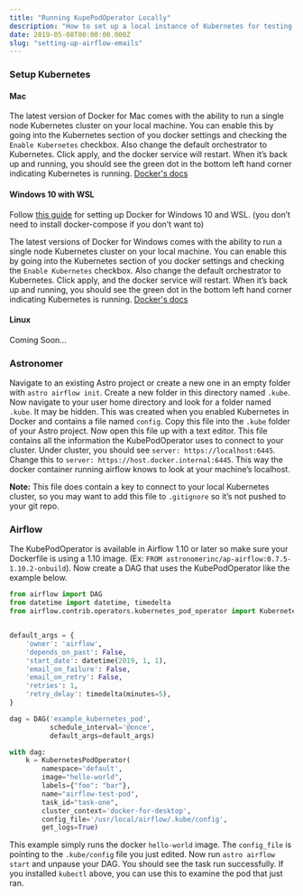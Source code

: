 ```yaml
---
title: "Running KupePodOperator Locally"
description: "How to set up a local instance of Kubernetes for testing your KubePodOperators"
date: 2019-05-08T00:00:00.000Z
slug: "setting-up-airflow-emails"
---
```


### Setup Kubernetes
#### Mac
The latest version of Docker for Mac comes with the ability to run a single node Kubernetes cluster on your local machine. You can enable this by going into the Kubernetes section of you docker settings and checking the `Enable Kubernetes` checkbox. Also change the default orchestrator to Kubernetes. Click apply, and the docker service will restart. When it’s back up and running, you should see the green dot in the bottom left hand corner indicating Kubernetes is running. [Docker's docs](https://docs.docker.com/docker-for-mac/#kubernetes)

#### Windows 10 with WSL
Follow [this guide](https://nickjanetakis.com/blog/setting-up-docker-for-windows-and-wsl-to-work-flawlessly) for setting up Docker for Windows 10 and WSL. (you don’t need to install docker-compose if you don’t want to)

The latest versions of Docker for Windows comes with the ability to run a single node Kubernetes cluster on your local machine. You can enable this by going into the Kubernetes section of you docker settings and checking the `Enable Kubernetes` checkbox. Also change the default orchestrator to Kubernetes. Click apply, and the docker service will restart. When it’s back up and running, you should see the green dot in the bottom left hand corner indicating Kubernetes is running. [Docker's docs](https://docs.docker.com/docker-for-windows/#kubernetes)

#### Linux
Coming Soon…

### Astronomer
Navigate to an existing Astro project or create a new one in an empty folder with `astro airflow init`. Create a new folder in this directory named `.kube`. Now navigate to your user home directory and look for a folder named `.kube`. It may be hidden. This was created when you enabled Kubernetes in Docker and contains a file named `config`. Copy this file into the `.kube` folder of your Astro project. Now open this file up with a text editor. This file contains all the information the KubePodOperator uses to connect to your cluster. Under cluster, you should see `server: https://localhost:6445`. Change this to `server: https://host.docker.internal:6445`. This way the docker container running airflow knows to look at your machine’s localhost.

**Note:** This file does contain a key to connect to your local Kubernetes cluster, so you may want to add this file to `.gitignore` so it’s not pushed to your git repo.

### Airflow
The KubePodOperator is available in Airflow 1.10 or later so make sure your Dockerfile is using a 1.10 image. (Ex: `FROM astronomerinc/ap-airflow:0.7.5-1.10.2-onbuild`). Now create a DAG that uses the KubePodOperator like the example below.

```python
from airflow import DAG
from datetime import datetime, timedelta
from airflow.contrib.operators.kubernetes_pod_operator import KubernetesPodOperator


default_args = {
    'owner': 'airflow',
    'depends_on_past': False,
    'start_date': datetime(2019, 1, 1),
    'email_on_failure': False,
    'email_on_retry': False,
    'retries': 1,
    'retry_delay': timedelta(minutes=5),
}

dag = DAG('example_kubernetes_pod',
          schedule_interval='@once',
          default_args=default_args)

with dag:
    k = KubernetesPodOperator(
        namespace='default',
        image="hello-world",
        labels={"foo": "bar"},
        name="airflow-test-pod",
        task_id="task-one",
        cluster_context='docker-for-desktop',
        config_file='/usr/local/airflow/.kube/config',
        get_logs=True)

```
This example simply runs the docker `hello-world` image. The `config_file` is pointing to the `.kube/config` file you just edited. Now run `astro airflow start` and unpause your DAG. You should see the task run successfully. If you installed `kubectl` above, you can use this to examine the pod that just ran.
